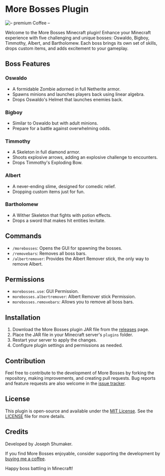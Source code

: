# More Bosses Plugin

![– premium Coffee –](https://github.com/s5y-ux/MoreBosses/assets/59636597/9849605a-90c8-44ed-a706-9a2aa0404648)

Welcome to the More Bosses Minecraft plugin! Enhance your Minecraft experience with five challenging and unique bosses: Oswaldo, Bigboy, Timmothy, Albert, and Bartholomew. Each boss brings its own set of skills, drops custom items, and adds excitement to your gameplay.

## Boss Features

### Oswaldo
- A formidable Zombie adorned in full Netherite armor.
- Spawns minions and launches players back using linear algebra.
- Drops Oswaldo's Helmet that launches enemies back.

### Bigboy
- Similar to Oswaldo but with adult minions.
- Prepare for a battle against overwhelming odds.

### Timmothy
- A Skeleton in full diamond armor.
- Shoots explosive arrows, adding an explosive challenge to encounters.
- Drops Timmothy's Exploding Bow.

### Albert
- A never-ending slime, designed for comedic relief.
- Dropping custom items just for fun.

### Bartholomew
- A Wither Skeleton that fights with potion effects.
- Drops a sword that makes hit entities levitate.

## Commands

- `/morebosses`: Opens the GUI for spawning the bosses.
- `/removebars`: Removes all boss bars.
- `/albertremover`: Provides the Albert Remover stick, the only way to remove Albert.

## Permissions

- `morebosses.use`: GUI Permission.
- `morebosses.albertremover`: Albert Remover stick Permission.
- `morebosses.removebars`: Allows you to remove all boss bars.


## Installation

1. Download the More Bosses plugin JAR file from the [releases](https://www.spigotmc.org/resources/%E2%9C%A8-morebosses-%E2%9C%A8-new-bosses-custom-effects-custom-items.113837/) page.
2. Place the JAR file in your Minecraft server's `plugins` folder.
3. Restart your server to apply the changes.
4. Configure plugin settings and permissions as needed.

## Contribution

Feel free to contribute to the development of More Bosses by forking the repository, making improvements, and creating pull requests. Bug reports and feature requests are also welcome in the [issue tracker](https://github.com/s5y-ux/MoreBosses/issues).

## License

This plugin is open-source and available under the [MIT License](https://github.com/s5y-ux/MoreBosses/blob/main/LICENSE). See the [LICENSE](https://github.com/s5y-ux/MoreBosses/blob/main/LICENSE) file for more details.

## Credits

Developed by Joseph Shumaker.

If you find More Bosses enjoyable, consider supporting the development by [buying me a coffee](link_to_donation_page).

Happy boss battling in Minecraft!
